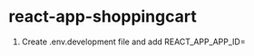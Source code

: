 # react-app-shoppingcart

1. Create .env.development file and add REACT_APP_APP_ID=<PAYPAL CLIENT ID>
